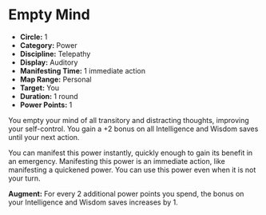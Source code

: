 # Empty Mind

- **Circle:** 1
- **Category:** Power
- **Discipline:** Telepathy
- **Display:** Auditory
- **Manifesting Time:** 1 immediate action
- **Map Range:** Personal
- **Target:** You
- **Duration:** 1 round
- **Power Points:** 1

You empty your mind of all transitory and distracting thoughts, improving your self-control. You gain a +2 bonus on all Intelligence and Wisdom saves until your next action.

You can manifest this power instantly, quickly enough to gain its benefit in an emergency. Manifesting this power is an immediate action, like manifesting a quickened power. You can use this power even when it is not your turn.

**Augment:** For every 2 additional power points you spend, the bonus on your Intelligence and Wisdom saves increases by 1.
